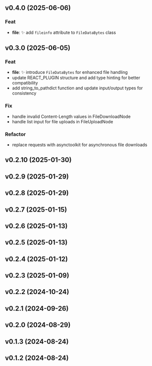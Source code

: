 ## v0.4.0 (2025-06-06)

### Feat

- **file**: ✨ add `fileinfo` attribute to `FileDataBytes` class

## v0.3.0 (2025-06-05)

### Feat

- **file**: ✨ introduce `FileDataBytes` for enhanced file handling
- update REACT_PLUGIN structure and add type hinting for better compatibility
- add string_to_pathdict function and update input/output types for consistency

### Fix

- handle invalid Content-Length values in FileDownloadNode
- handle list input for file uploads in FileUploadNode

### Refactor

- replace requests with asynctoolkit for asynchronous file downloads

## v0.2.10 (2025-01-30)

## v0.2.9 (2025-01-29)

## v0.2.8 (2025-01-29)

## v0.2.7 (2025-01-15)

## v0.2.6 (2025-01-13)

## v0.2.5 (2025-01-13)

## v0.2.4 (2025-01-12)

## v0.2.3 (2025-01-09)

## v0.2.2 (2024-10-24)

## v0.2.1 (2024-09-26)

## v0.2.0 (2024-08-29)

## v0.1.3 (2024-08-24)

## v0.1.2 (2024-08-24)
